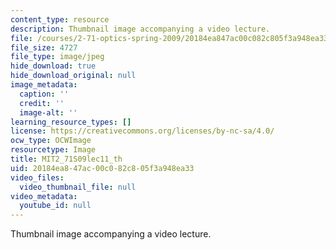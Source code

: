 ```yaml
---
content_type: resource
description: Thumbnail image accompanying a video lecture.
file: /courses/2-71-optics-spring-2009/20184ea847ac00c082c805f3a948ea33_MIT2_71S09lec11_th.jpg
file_size: 4727
file_type: image/jpeg
hide_download: true
hide_download_original: null
image_metadata:
  caption: ''
  credit: ''
  image-alt: ''
learning_resource_types: []
license: https://creativecommons.org/licenses/by-nc-sa/4.0/
ocw_type: OCWImage
resourcetype: Image
title: MIT2_71S09lec11_th
uid: 20184ea8-47ac-00c0-82c8-05f3a948ea33
video_files:
  video_thumbnail_file: null
video_metadata:
  youtube_id: null
---
```

Thumbnail image accompanying a video lecture.